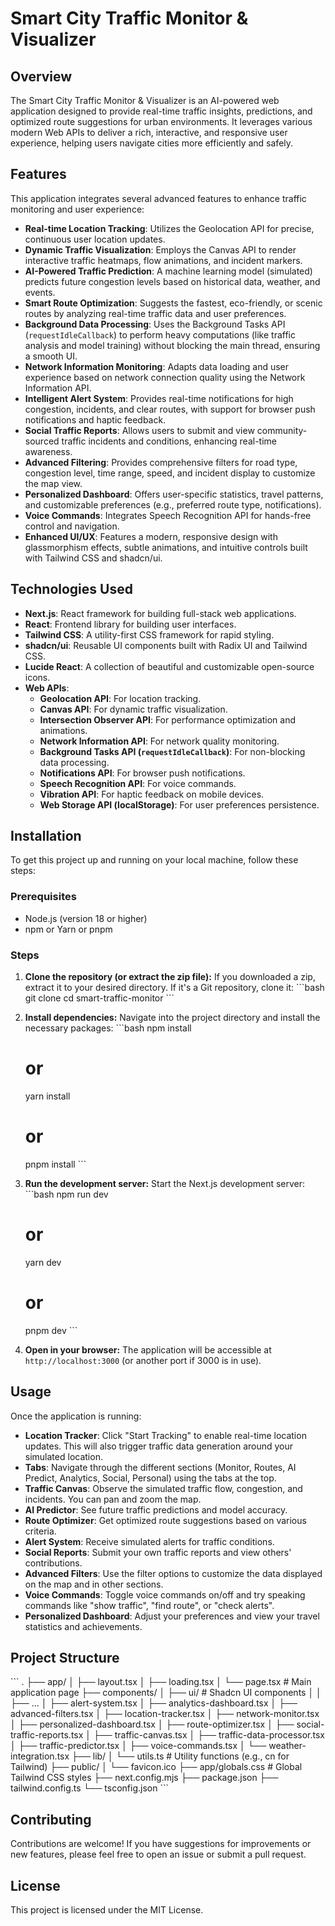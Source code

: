 # Smart City Traffic Monitor & Visualizer

## Overview

The Smart City Traffic Monitor & Visualizer is an AI-powered web application designed to provide real-time traffic insights, predictions, and optimized route suggestions for urban environments. It leverages various modern Web APIs to deliver a rich, interactive, and responsive user experience, helping users navigate cities more efficiently and safely.

## Features

This application integrates several advanced features to enhance traffic monitoring and user experience:

*   **Real-time Location Tracking**: Utilizes the Geolocation API for precise, continuous user location updates.
*   **Dynamic Traffic Visualization**: Employs the Canvas API to render interactive traffic heatmaps, flow animations, and incident markers.
*   **AI-Powered Traffic Prediction**: A machine learning model (simulated) predicts future congestion levels based on historical data, weather, and events.
*   **Smart Route Optimization**: Suggests the fastest, eco-friendly, or scenic routes by analyzing real-time traffic data and user preferences.
*   **Background Data Processing**: Uses the Background Tasks API (`requestIdleCallback`) to perform heavy computations (like traffic analysis and model training) without blocking the main thread, ensuring a smooth UI.
*   **Network Information Monitoring**: Adapts data loading and user experience based on network connection quality using the Network Information API.
*   **Intelligent Alert System**: Provides real-time notifications for high congestion, incidents, and clear routes, with support for browser push notifications and haptic feedback.
*   **Social Traffic Reports**: Allows users to submit and view community-sourced traffic incidents and conditions, enhancing real-time awareness.
*   **Advanced Filtering**: Provides comprehensive filters for road type, congestion level, time range, speed, and incident display to customize the map view.
*   **Personalized Dashboard**: Offers user-specific statistics, travel patterns, and customizable preferences (e.g., preferred route type, notifications).
*   **Voice Commands**: Integrates Speech Recognition API for hands-free control and navigation.
*   **Enhanced UI/UX**: Features a modern, responsive design with glassmorphism effects, subtle animations, and intuitive controls built with Tailwind CSS and shadcn/ui.

## Technologies Used

*   **Next.js**: React framework for building full-stack web applications.
*   **React**: Frontend library for building user interfaces.
*   **Tailwind CSS**: A utility-first CSS framework for rapid styling.
*   **shadcn/ui**: Reusable UI components built with Radix UI and Tailwind CSS.
*   **Lucide React**: A collection of beautiful and customizable open-source icons.
*   **Web APIs**:
    *   **Geolocation API**: For location tracking.
    *   **Canvas API**: For dynamic traffic visualization.
    *   **Intersection Observer API**: For performance optimization and animations.
    *   **Network Information API**: For network quality monitoring.
    *   **Background Tasks API (`requestIdleCallback`)**: For non-blocking data processing.
    *   **Notifications API**: For browser push notifications.
    *   **Speech Recognition API**: For voice commands.
    *   **Vibration API**: For haptic feedback on mobile devices.
    *   **Web Storage API (localStorage)**: For user preferences persistence.

## Installation

To get this project up and running on your local machine, follow these steps:

### Prerequisites

*   Node.js (version 18 or higher)
*   npm or Yarn or pnpm

### Steps

1.  **Clone the repository (or extract the zip file):**
    If you downloaded a zip, extract it to your desired directory. If it's a Git repository, clone it:
    \`\`\`bash
    git clone <repository-url>
    cd smart-traffic-monitor
    \`\`\`

2.  **Install dependencies:**
    Navigate into the project directory and install the necessary packages:
    \`\`\`bash
    npm install
    # or
    yarn install
    # or
    pnpm install
    \`\`\`

3.  **Run the development server:**
    Start the Next.js development server:
    \`\`\`bash
    npm run dev
    # or
    yarn dev
    # or
    pnpm dev
    \`\`\`

4.  **Open in your browser:**
    The application will be accessible at `http://localhost:3000` (or another port if 3000 is in use).

## Usage

Once the application is running:

*   **Location Tracker**: Click "Start Tracking" to enable real-time location updates. This will also trigger traffic data generation around your simulated location.
*   **Tabs**: Navigate through the different sections (Monitor, Routes, AI Predict, Analytics, Social, Personal) using the tabs at the top.
*   **Traffic Canvas**: Observe the simulated traffic flow, congestion, and incidents. You can pan and zoom the map.
*   **AI Predictor**: See future traffic predictions and model accuracy.
*   **Route Optimizer**: Get optimized route suggestions based on various criteria.
*   **Alert System**: Receive simulated alerts for traffic conditions.
*   **Social Reports**: Submit your own traffic reports and view others' contributions.
*   **Advanced Filters**: Use the filter options to customize the data displayed on the map and in other sections.
*   **Voice Commands**: Toggle voice commands on/off and try speaking commands like "show traffic", "find route", or "check alerts".
*   **Personalized Dashboard**: Adjust your preferences and view your travel statistics and achievements.

## Project Structure

\`\`\`
.
├── app/
│   ├── layout.tsx
│   ├── loading.tsx
│   └── page.tsx             # Main application page
├── components/
│   ├── ui/                  # Shadcn UI components
│   │   ├── ...
│   ├── alert-system.tsx
│   ├── analytics-dashboard.tsx
│   ├── advanced-filters.tsx
│   ├── location-tracker.tsx
│   ├── network-monitor.tsx
│   ├── personalized-dashboard.tsx
│   ├── route-optimizer.tsx
│   ├── social-traffic-reports.tsx
│   ├── traffic-canvas.tsx
│   ├── traffic-data-processor.tsx
│   ├── traffic-predictor.tsx
│   ├── voice-commands.tsx
│   └── weather-integration.tsx
├── lib/
│   └── utils.ts             # Utility functions (e.g., cn for Tailwind)
├── public/
│   └── favicon.ico
├── app/globals.css          # Global Tailwind CSS styles
├── next.config.mjs
├── package.json
├── tailwind.config.ts
└── tsconfig.json
\`\`\`

## Contributing

Contributions are welcome! If you have suggestions for improvements or new features, please feel free to open an issue or submit a pull request.

## License

This project is licensed under the MIT License.
